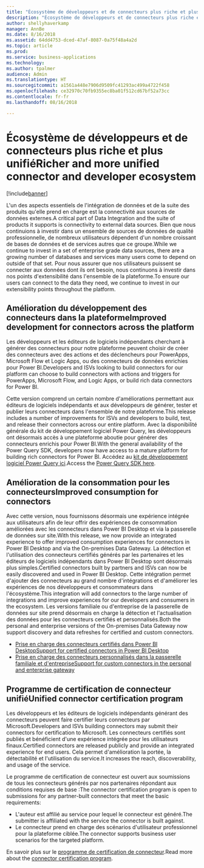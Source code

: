 ```yaml
---
title: "Écosystème de développeurs et de connecteurs plus riche et plus unifié"
description: "Écosystème de développeurs et de connecteurs plus riche et plus unifié"
author: shellyhaverkamp
manager: AnnBe
ms.date: 8/16/2018
ms.assetid: 64dd4753-dced-47af-8087-0a75f48a4a2d
ms.topic: article
ms.prod: 
ms.service: business-applications
ms.technology: 
ms.author: tpalmer
audience: Admin
ms.translationtype: HT
ms.sourcegitcommit: a1561a448e7906d9509fc41293ac499a4722f458
ms.openlocfilehash: ce32970c70fb9355ec8ba01f512cd67bf52a73cc
ms.contentlocale: fr-fr
ms.lasthandoff: 08/16/2018

---
```

#  <a name="richer-and-more-unified-connector-and-developer-ecosystem"></a><span data-ttu-id="10f13-103">Écosystème de développeurs et de connecteurs plus riche et plus unifié</span><span class="sxs-lookup"><span data-stu-id="10f13-103">Richer and more unified connector and developer ecosystem</span></span>


[!include[banner](../../includes/banner.md)]

<span data-ttu-id="10f13-104">L'un des aspects essentiels de l'intégration de données et de la suite des produits qu'elle prend en charge est la connectivité aux sources de données externes.</span><span class="sxs-lookup"><span data-stu-id="10f13-104">A critical part of Data Integration and the suite of products it supports is connectivity to external data sources.</span></span> <span data-ttu-id="10f13-105">Bien que nous continuions à investir dans un ensemble de sources de données de qualité professionnelle, de nombreux utilisateurs dépendent d'un nombre croissant de bases de données et de services autres que ce groupe.</span><span class="sxs-lookup"><span data-stu-id="10f13-105">While we continue to invest in a set of enterprise grade data sources, there are a growing number of databases and services many users come to depend on outside of that set.</span></span> <span data-ttu-id="10f13-106">Pour nous assurer que nos utilisateurs puissent se connecter aux données dont ils ont besoin, nous continuons à investir dans nos points d'extensibilité dans l'ensemble de la plateforme.</span><span class="sxs-lookup"><span data-stu-id="10f13-106">To ensure our users can connect to the data they need, we continue to invest in our extensibility points throughout the platform.</span></span>

## <a name="improved-development-for-connectors-across-the-platform"></a><span data-ttu-id="10f13-107">Amélioration du développement des connecteurs dans la plateforme</span><span class="sxs-lookup"><span data-stu-id="10f13-107">Improved development for connectors across the platform</span></span>

<span data-ttu-id="10f13-108">Les développeurs et les éditeurs de logiciels indépendants cherchant à générer des connecteurs pour notre plateforme peuvent choisir de créer des connecteurs avec des actions et des déclencheurs pour PowerApps, Microsoft Flow et Logic Apps, ou des connecteurs de données enrichies pour Power BI.</span><span class="sxs-lookup"><span data-stu-id="10f13-108">Developers and ISVs looking to build connectors for our platform can choose to build connectors with actions and triggers for PowerApps, Microsoft Flow, and Logic Apps, or build rich data connectors for Power BI.</span></span>

<span data-ttu-id="10f13-109">Cette version comprend un certain nombre d'améliorations permettant aux éditeurs de logiciels indépendants et aux développeurs de générer, tester et publier leurs connecteurs dans l'ensemble de notre plateforme.</span><span class="sxs-lookup"><span data-stu-id="10f13-109">This release includes a number of improvements for ISVs and developers to build, test, and release their connectors across our entire platform.</span></span> <span data-ttu-id="10f13-110">Avec la disponibilité générale du kit de développement logiciel Power Query, les développeurs ont désormais accès à une plateforme aboutie pour générer des connecteurs enrichis pour Power BI.</span><span class="sxs-lookup"><span data-stu-id="10f13-110">With the general availability of the Power Query SDK, developers now have access to a mature platform for building rich connectors for Power BI.</span></span> <span data-ttu-id="10f13-111">Accédez au [kit de développement logiciel Power Query ici](https://aka.ms/dataconnectors).</span><span class="sxs-lookup"><span data-stu-id="10f13-111">Access the [Power Query SDK here](https://aka.ms/dataconnectors).</span></span>

## <a name="improved-consumption-for-connectors"></a><span data-ttu-id="10f13-112">Amélioration de la consommation pour les connecteurs</span><span class="sxs-lookup"><span data-stu-id="10f13-112">Improved consumption for connectors</span></span>
<span data-ttu-id="10f13-113">Avec cette version, nous fournissons désormais une expérience intégrée aux utilisateurs afin de leur offrir des expériences de consommation améliorées avec les connecteurs dans Power BI Desktop et via la passerelle de données sur site.</span><span class="sxs-lookup"><span data-stu-id="10f13-113">With this release, we now provide an integrated experience to offer improved consumption experiences for connectors in Power BI Desktop and via the On-premises Data Gateway.</span></span>  <span data-ttu-id="10f13-114">La détection et l'utilisation des connecteurs certifiés générés par les partenaires et les éditeurs de logiciels indépendants dans Power BI Desktop sont désormais plus simples.</span><span class="sxs-lookup"><span data-stu-id="10f13-114">Certified connectors built by partners and ISVs can now be easily discovered and used in Power BI Desktop.</span></span>
<span data-ttu-id="10f13-115">Cette intégration permet d'ajouter des connecteurs au grand nombre d'intégrations et d'améliorer les expériences de nos développeurs et consommateurs dans l'écosystème.</span><span class="sxs-lookup"><span data-stu-id="10f13-115">This  integration will add connectors to the large number of integrations and improve experiences for our developers and consumers in the ecosystem.</span></span>  <span data-ttu-id="10f13-116">Les versions familiale ou d'entreprise de la passerelle de données sur site prend désormais en charge la détection et l'actualisation des données pour les connecteurs certifiés et personnalisés.</span><span class="sxs-lookup"><span data-stu-id="10f13-116">Both the personal and enterprise versions of the On-premises Data Gateway now support discovery and data refreshes for certified and custom connectors.</span></span>

-  [<span data-ttu-id="10f13-117">Prise en charge des connecteurs certifiés dans Power BI Desktop</span><span class="sxs-lookup"><span data-stu-id="10f13-117">Support for certified connectors in Power BI Desktop</span></span>](1-power-query.md#certified-custom-connectors-in-power-bi-desktop)
-  [<span data-ttu-id="10f13-118">Prise en charge des connecteurs personnalisés dans la passerelle familiale et d'entreprise</span><span class="sxs-lookup"><span data-stu-id="10f13-118">Support for custom connectors in the personal and enterprise gateway</span></span>](5-data-gateway.md#certified-custom-connectors-in-power-bi-desktop)


## <a name="unified-connector-certification-program"></a><span data-ttu-id="10f13-119">Programme de certification de connecteur unifié</span><span class="sxs-lookup"><span data-stu-id="10f13-119">Unified connector certification program</span></span>
<span data-ttu-id="10f13-120">Les développeurs et les éditeurs de logiciels indépendants générant des connecteurs peuvent faire certifier leurs connecteurs par Microsoft.</span><span class="sxs-lookup"><span data-stu-id="10f13-120">Developers and ISVs building connectors may submit their connectors for certification to Microsoft.</span></span>
<span data-ttu-id="10f13-121">Les connecteurs certifiés sont publiés et bénéficient d'une expérience intégrée pour les utilisateurs finaux.</span><span class="sxs-lookup"><span data-stu-id="10f13-121">Certified connectors are released publicly and provide an integrated experience for end users.</span></span>
<span data-ttu-id="10f13-122">Cela permet d'amélioration la portée, la détectabilité et l'utilisation du service.</span><span class="sxs-lookup"><span data-stu-id="10f13-122">It increases the reach, discoverability, and usage of the service.</span></span>

<span data-ttu-id="10f13-123">Le programme de certification de connecteur est ouvert aux soumissions de tous les connecteurs générés par nos partenaires répondant aux conditions requises de base :</span><span class="sxs-lookup"><span data-stu-id="10f13-123">The connector certification program is open to submissions for any partner-built connectors that meet the basic requirements:</span></span>

- <span data-ttu-id="10f13-124">L'auteur est affilié au service pour lequel le connecteur est généré.</span><span class="sxs-lookup"><span data-stu-id="10f13-124">The submitter is affiliated with the service the connector is built against.</span></span>
- <span data-ttu-id="10f13-125">Le connecteur prend en charge des scénarios d'utilisateur professionnel pour la plateforme ciblée.</span><span class="sxs-lookup"><span data-stu-id="10f13-125">The connector supports business user scenarios for the targeted platform.</span></span>

<span data-ttu-id="10f13-126">En savoir plus sur le [programme de certification de connecteur](https://aka.ms/connector-certification).</span><span class="sxs-lookup"><span data-stu-id="10f13-126">Read more about the [connector certification program](https://aka.ms/connector-certification).</span></span>


